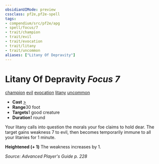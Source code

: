 ```yaml
---
obsidianUIMode: preview
cssclass: pf2e,pf2e-spell
tags:
- compendium/src/pf2e/apg
- spell/focus/7
- trait/champion
- trait/evil
- trait/evocation
- trait/litany
- trait/uncommon
aliases: ["Litany Of Depravity"]
---
```

# Litany Of Depravity *Focus 7*   
[champion](/rules/traits/champion.md)  [evil](/rules/traits/evil.md)  [evocation](/rules/traits/evocation.md)  [litany](/rules/traits/litany.md)  [uncommon](/rules/traits/uncommon.md)  

- **Cast** [>](/rules/core-rulebook/chapter-9-playing-the-game.md#Actions "Single Action") 
- **Range**30 foot
- **Targets**1 good creature
- **Duration**1 round

Your litany calls into question the morals your foe claims to hold dear. The target gains weakness 7 to evil, then becomes temporarily immune to all your litanies for 1 minute.

**Heightened (+ 1)** The weakness increases by 1.

*Source: Advanced Player's Guide p. 228*